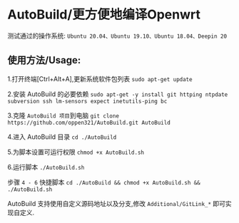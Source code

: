 # AutoBuild/更方便地编译Openwrt

测试通过的操作系统: `Ubuntu 20.04、Ubuntu 19.10、Ubuntu 18.04、Deepin 20`

## 使用方法/Usage: 

1.打开终端[Ctrl+Alt+A],更新系统软件包列表
	`sudo apt-get update`

2.安装 AutoBuild 的必要依赖
	`sudo apt-get -y install git httping ntpdate subversion ssh lm-sensors expect inetutils-ping bc`

3.克隆 `AutoBuild 项目`到电脑
	`git clone https://github.com/oppen321/AutoBuild.git AutoBuild`

4.进入 AutoBuild 目录
	`cd ./AutoBuild`

5.为脚本设置可运行权限
	`chmod +x AutoBuild.sh`

6.运行脚本
	`./AutoBuild.sh`

步骤 `4 - 6` 快捷脚本
	`cd ./AutoBuild && chmod +x AutoBuild.sh && ./AutoBuild.sh`
	
AutoBuild 支持使用自定义源码地址以及分支,修改 `Additional/GitLink_*` 即可实现自定义.
